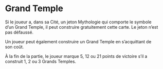 # Grand Temple

Si le joueur a, dans sa Cité, un jeton Mythologie qui comporte le symbole d’un Grand Temple, il peut construire gratuitement cette carte. Le jeton n’est pas défaussé.

Un joueur peut également construire un Grand Temple en s’acquittant de son coût.

À la fin de la partie, le joueur marque 5, 12 ou 21 points de victoire s’il a construit 1, 2 ou 3 Grands Temples.